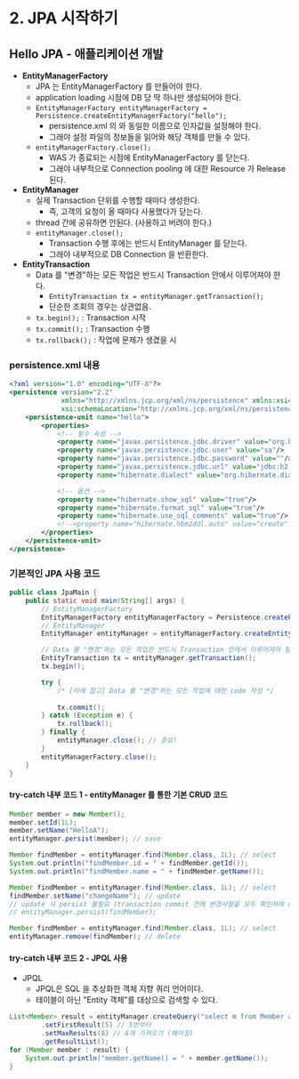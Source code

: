 # 2. JPA 시작하기 
## Hello JPA - 애플리케이션 개발 
- **EntityManagerFactory**
    - JPA 는 EntityManagerFactory 를 만들어야 한다.
    - application loading 시점에 DB 당 딱 하나만 생성되어야 한다.
    - `EntityManagerFactory entityManagerFactory = Persistence.createEntityManagerFactory("hello");`
        - persistence.xml 의 <persistence-unit name="hello"> 와 동일한 이름으로 인자값을 설정해야 한다.
        - 그래야 설정 파일의 정보들을 읽어와 해당 객체를 만들 수 있다.
    - `entityManagerFactory.close();`
        - WAS 가 종료되는 시점에 EntityManagerFactory 를 닫는다.
        - 그래야 내부적으로 Connection pooling 에 대한 Resource 가 Release 된다.
- **EntityManager** 
    - 실제 Transaction 단위를 수행할 때마다 생성한다. 
        - 즉, 고객의 요청이 올 때마다 사용했다가 닫는다.
    - thread 간에 공유하면 안된다. (사용하고 버려야 한다.)
    - `entityManager.close();`
        - Transaction 수행 후에는 반드시 EntityManager 를 닫는다. 
        - 그래야 내부적으로 DB Connection 을 반환한다.
- **EntityTransaction**
    - Data 를 "변경"하는 모든 작업은 반드시 Transaction 안에서 이루어져야 한다.
        - `EntityTransaction tx = entityManager.getTransaction();`
        - 단순한 조회의 경우는 상관없음.
    - `tx.begin();` : Transaction 시작 
    - `tx.commit();` : Transaction 수행 
    - `tx.rollback();` : 작업에 문제가 생겼을 시 
    
### persistence.xml 내용  
```xml
<?xml version="1.0" encoding="UTF-8"?>
<persistence version="2.2"
             xmlns="http://xmlns.jcp.org/xml/ns/persistence" xmlns:xsi="http://www.w3.org/2001/XMLSchema-instance"
             xsi:schemaLocation="http://xmlns.jcp.org/xml/ns/persistence http://xmlns.jcp.org/xml/ns/persistence/persistence_2_2.xsd">
    <persistence-unit name="hello">
        <properties>
            <!-- 필수 속성 -->
            <property name="javax.persistence.jdbc.driver" value="org.h2.Driver"/>
            <property name="javax.persistence.jdbc.user" value="sa"/>
            <property name="javax.persistence.jdbc.password" value=""/>
            <property name="javax.persistence.jdbc.url" value="jdbc:h2:tcp://localhost/~/test"/>
            <property name="hibernate.dialect" value="org.hibernate.dialect.H2Dialect"/>

            <!-- 옵션 -->
            <property name="hibernate.show_sql" value="true"/>
            <property name="hibernate.format_sql" value="true"/>
            <property name="hibernate.use_sql_comments" value="true"/>
            <!--<property name="hibernate.hbm2ddl.auto" value="create" />-->
        </properties>
    </persistence-unit>
</persistence>
```

### 기본적인 JPA 사용 코드 
```java
public class JpaMain {
    public static void main(String[] args) {
        // EntityManagerFactory 
        EntityManagerFactory entityManagerFactory = Persistence.createEntityManagerFactory("hello");
        // EntityManager 
        EntityManager entityManager = entityManagerFactory.createEntityManager();

        // Data 를 "변경"하는 모든 작업은 반드시 Transaction 안에서 이루어져야 함.
        EntityTransaction tx = entityManager.getTransaction();
        tx.begin();

        try {
            /* [아래 참고] Data 를 "변경"하는 모든 작업에 대한 code 작성 */
            
            tx.commit();
        } catch (Exception e) {
            tx.rollback();  
        } finally {
            entityManager.close(); // 중요!
        }
        entityManagerFactory.close();
    }
}
```

#### try-catch 내부 코드 1 - entityManager 를 통한 기본 CRUD 코드 

```java
Member member = new Member();
member.setId(1L);
member.setName("HelloA");
entityManager.persist(member); // save
```
```java
Member findMember = entityManager.find(Member.class, 1L); // select
System.out.println("findMember.id = " + findMember.getId());
System.out.println("findMember.name = " + findMember.getName());
```
```java
Member findMember = entityManager.find(Member.class, 1L); // select
findMember.setName("changeName"); // update
// update 시 persist 불필요 (transaction commit 전에 변경사항을 모두 확인하여 update 하기 때문)
// entityManager.persist(findMember); 
```
```java
Member findMember = entityManager.find(Member.class, 1L); // select
entityManager.remove(findMember); // delete
```

#### try-catch 내부 코드 2 - JPQL 사용 
- JPQL
    - JPQL은 SQL 을 추상화한 객체 지향 쿼리 언어이다.
    - 테이블이 아닌 "Entity 객체"를 대상으로 검색할 수 있다.

```java
List<Member> result = entityManager.createQuery("select m from Member as m", Member.class)
        .setFirstResult(5) // 5번부터
        .setMaxResults(8) // 8개 가져오기 (페이징)
        .getResultList();
for (Member member : result) {
    System.out.println("member.getName() = " + member.getName());
}
```